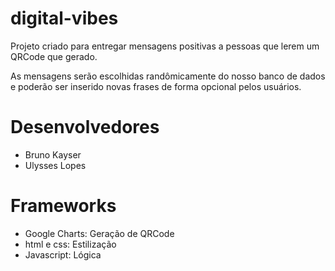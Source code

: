 # digital-vibes
Projeto criado para entregar mensagens positivas a pessoas que lerem um QRCode que gerado.

As mensagens serão escolhidas randômicamente do nosso banco de dados e poderão ser inserido novas frases de forma opcional pelos usuários.

# Desenvolvedores
* Bruno Kayser 
* Ulysses Lopes

# Frameworks

* Google Charts: Geração de QRCode
* html e css: Estilização
* Javascript: Lógica
